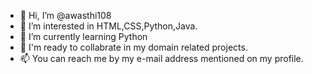 
- 👋 Hi, I’m @awasthi108
- 👀 I’m interested in HTML,CSS,Python,Java.
- 🌱 I’m currently learning Python
- 💞️ I'm ready to collabrate in my domain related projects.
- 📫 You can reach me by my e-mail address mentioned on my profile.
